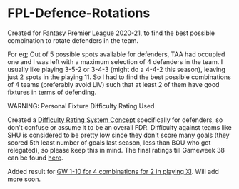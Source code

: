 # FPL-Defence-Rotations

Created for Fantasy Premier League 2020-21, to find the best possible combination to rotate defenders in the team.

For eg; Out of 5 possible spots available for defenders, TAA had occupied one and I was left with a maximum selection of 4 defenders in the team.
I usually like playing 3-5-2 or 3-4-3 (might do a 4-4-2 this season), leaving just 2 spots in the playing 11. So I had to find the best possible combinations of 4 teams (preferably avoid LIV) such that at least 2 of them have good fixtures in terms of defending.


WARNING: Personal Fixture Difficulty Rating Used

Created a [Difficulty Rating System Concept](https://github.com/priyanshux/FPL-Defence-Rotations/blob/master/FDR_Concept "FDR Concept for Defenders") specifically for defenders, so don't confuse or assume it to be an overall FDR. Difficulty against teams like SHU is considered to be pretty low since they don't score many goals (they scored 5th least number of goals last season, less than BOU who got relegated), so please keep this in mind. The final ratings till Gameweek 38 can be found [here](https://github.com/priyanshux/FPL-Defence-Rotations/blob/master/FPL_Defence_FDR.csv "Difficulty Ratings for Defenders").

Added result for [GW 1-10 for 4 combinations for 2 in playing XI](https://github.com/priyanshux/FPL-Defence-Rotations/blob/master/Results/GW10_4_2.csv).
Will add more soon.
